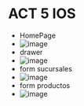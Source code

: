 # ACT 5 IOS
- HomePage
- ![image](https://github.com/user-attachments/assets/e760700e-6c09-4502-a31d-8e85eadbac9b)
- drawer
- ![image](https://github.com/user-attachments/assets/2ea38c23-b590-43c8-8ec0-302c59dd64b2)
- form sucursales
- ![image](https://github.com/user-attachments/assets/0d0a08e1-764e-4ad5-bf92-a5b935ec3efa)
- form productos
- ![image](https://github.com/user-attachments/assets/2a56704a-0156-45ab-a5bc-bac245f39f9d)
